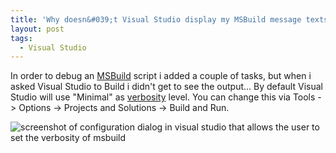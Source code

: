 ```yaml
---
title: 'Why doesn&#039;t Visual Studio display my MSBuild message texts?'
layout: post
tags:
  - Visual Studio
---
```

In order to debug an [MSBuild](http://msdn2.microsoft.com/en-us/library/wea2sca5.aspx) script i added a couple of <Message> tasks, but when i asked Visual Studio to Build i didn't get to see the output... By default Visual Studio will use "Minimal" as [verbosity](http://msdn2.microsoft.com/en-us/library/ms164311.aspx) level. You can change this via Tools -> Options -> Projects and Solutions -> Build and Run.

![screenshot of configuration dialog in visual studio that allows the user to set the verbosity of msbuild](http://www.timvw.be/wp-content/images/msbuildverbosity.gif)

